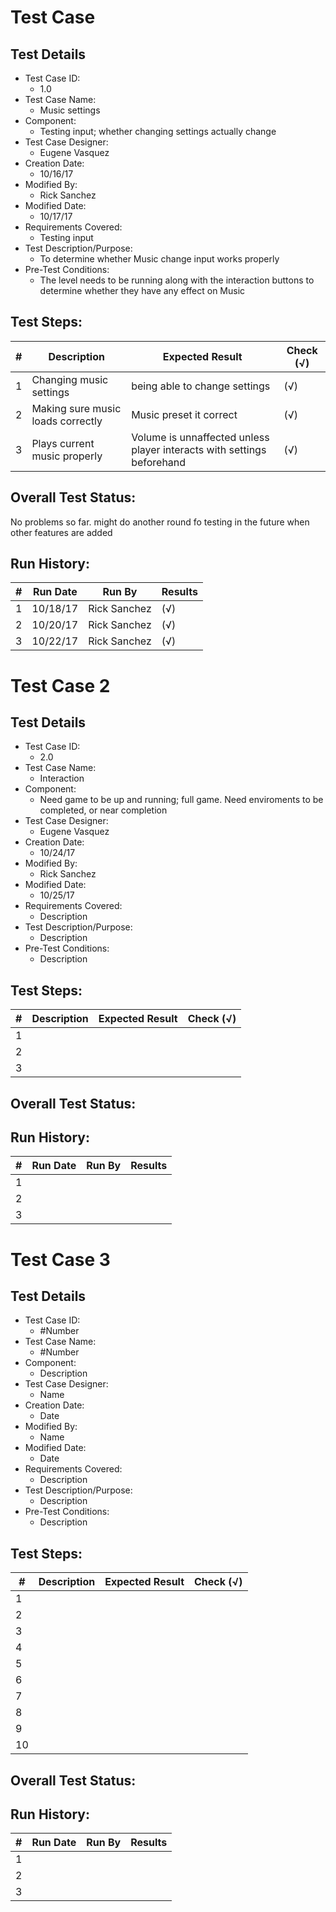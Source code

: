 # Test Case 

## Test Details

* Test Case ID:
  * 1.0
* Test Case Name:
  * Music settings
* Component: 
  * Testing input; whether changing settings actually change
* Test Case Designer:
  * Eugene Vasquez
* Creation Date:
  * 10/16/17
* Modified By:
  * Rick Sanchez
* Modified Date:
  * 10/17/17
* Requirements Covered:
  * Testing input
* Test Description/Purpose:
  * To determine whether Music change input works properly
* Pre-Test Conditions:
  * The level needs to be running along with the interaction buttons to determine whether they have any effect on Music
## Test Steps: 
| # | Description | Expected Result | Check (√) |
| --- | --- | --- | --- |
| 1 |Changing music settings |being able to change settings | (√)|			
| 2 |Making sure music loads correctly |Music preset it correct |(√) |			
| 3 |Plays current music properly|Volume is unnaffected unless player interacts with settings beforehand|(√) |			

## Overall Test Status:

No problems so far. might do another round fo testing in the future when other features are added

## Run History:
| # |	Run Date |	Run By |	Results |
| --- | --- | --- | --- |
| 1 |10/18/17 |Rick Sanchez |(√) |			
| 2 |10/20/17 |Rick Sanchez |(√) |			
| 3 |10/22/17 |Rick Sanchez |(√) |			

# Test Case 2

## Test Details

* Test Case ID:
  * 2.0
* Test Case Name:
  * Interaction 
* Component: 
  * Need game to be up and running; full game. Need enviroments to be completed, or near completion
* Test Case Designer:
  * Eugene Vasquez
* Creation Date:
  * 10/24/17
* Modified By:
  * Rick Sanchez
* Modified Date:
  * 10/25/17
* Requirements Covered:
  * Description
* Test Description/Purpose:
  * Description
* Pre-Test Conditions:
  * Description
## Test Steps: 
| # | Description | Expected Result | Check (√) |
| --- | --- | --- | --- |
| 1 | | | |			
| 2 | | | |			
| 3 | | | |			
		

## Overall Test Status:



## Run History:
| # |	Run Date |	Run By |	Results |
| --- | --- | --- | --- |
| 1 | | | |			
| 2 | | | |			
| 3 | | | |	

# Test Case 3

## Test Details

* Test Case ID:
  * #Number
* Test Case Name:
  * #Number
* Component: 
  * Description
* Test Case Designer:
  * Name
* Creation Date:
  * Date
* Modified By:
  * Name
* Modified Date:
  * Date
* Requirements Covered:
  * Description
* Test Description/Purpose:
  * Description
* Pre-Test Conditions:
  * Description
## Test Steps: 
| # | Description | Expected Result | Check (√) |
| --- | --- | --- | --- |
| 1 | | | |			
| 2 | | | |			
| 3 | | | |			
| 4 | | | |			
| 5 | | | |			
| 6 | | | |			
| 7 | | | |			
| 8 | | | |			
| 9 | | | |			
| 10 | | | |			

## Overall Test Status:



## Run History:
| # |	Run Date |	Run By |	Results |
| --- | --- | --- | --- |
| 1 | | | |			
| 2 | | | |			
| 3 | | | |			



